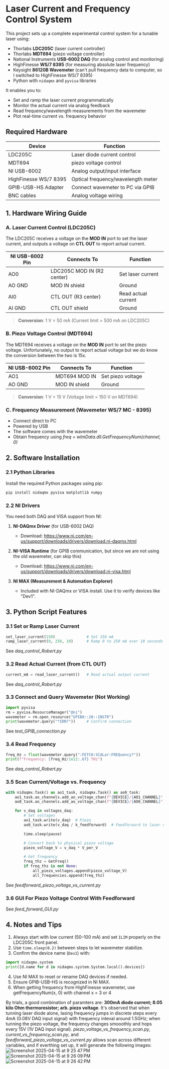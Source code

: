 # Laser Current and Frequency Control System

This project sets up a complete experimental control system for a tunable laser using:

- Thorlabs **LDC205C** (laser current controller)
- Thorlabs **MDT694** (piezo voltage controller)
- National Instruments **USB-6002 DAQ** (for analog control and monitoring)
- HighFinesse **WS/7 8395** (for measuring absolute laser frequency)
- Keysight **86120B Wavemeter** (can't pull frequency data to computer, so I switched to HighFinesse WS/7 8395)
- Python with `nidaqmx` and `pyvisa` libraries

It enables you to:
- Set and ramp the laser current programmatically
- Monitor the actual current via analog feedback
- Read frequency/wavelength measurements from the wavemeter
- Plot real-time current vs. frequency behavior


## Required Hardware

| Device              | Function                          |
|---------------------|-----------------------------------|
| LDC205C             | Laser diode current control       |
| MDT694              | piezo voltage control       |
| NI USB-6002         | Analog output/input interface     |
| HighFinesse WS/7 8395 | Optical frequency/wavelength meter|
| GPIB-USB-HS Adapter | Connect wavemeter to PC via GPIB  |
| BNC cables          | Analog voltage wiring             |


## 1. Hardware Wiring Guide

### A. Laser Current Control (LDC205C)

The LDC205C receives a voltage on the **MOD IN** port to set the laser current, and outputs a voltage on **CTL OUT** to report actual current.

| NI USB-6002 Pin | Connects To                | Function                 |
|-----------------|-----------------------------|--------------------------|
| AO0             | LDC205C MOD IN (R2 center) | Set laser current        |
| AO GND          | MOD IN shield              | Ground                   |
| AI0             | CTL OUT (R3 center)        | Read actual current      |
| AI GND          | CTL OUT shield             | Ground                   |

> **Conversion**: 1 V = 50 mA (Current limit = 500 mA on LDC205C)

### B. Piezo Voltage Control (MDT694)

The MDT694 receives a voltage on the **MOD IN** port to set the piezo voltage. Unfortunately, no output to report actual voltage but we do know the conversion between the two is 15x.

| NI USB-6002 Pin | Connects To                | Function                 |
|-----------------|-----------------------------|--------------------------|
| AO1             | MDT694 MOD IN             | Set piezo voltage        |
| AO GND          | MOD IN shield              | Ground                   |


> **Conversion**: 1 V = 15 V (Voltage limit = 150 V on MDT694)


### C. Frequency Measurement (Wavemeter WS/7 MC - 8395)

- Connect direct to PC
- Powered by USB
- The software comes with the wavemeter
- Obtain frequency using *freq = wlmData.dll.GetFrequencyNum(channel, 0)*



## 2. Software Installation

### 2.1 Python Libraries
Install the required Python packages using pip:

```bash
pip install nidaqmx pyvisa matplotlib numpy
```

### 2.2 NI Drivers
You need both DAQ and VISA support from NI:

1. **NI-DAQmx Driver** (for USB-6002 DAQ)
   - Download: https://www.ni.com/en-us/support/downloads/drivers/download.ni-daqmx.html

2. **NI-VISA Runtime** (for GPIB communication, but since we are not using the old wavemeter, can skip this)
   - Download: https://www.ni.com/en-us/support/downloads/drivers/download.ni-visa.html

3. **NI MAX (Measurement & Automation Explorer)**
   - Included with NI-DAQmx or VISA install. Use it to verify devices like "Dev1".



## 3. Python Script Features

### 3.1 Set or Ramp Laser Current
```python
set_laser_current(150)              # Set 150 mA
ramp_laser_current(0, 250, 10)      # Ramp 0 to 250 mA over 10 seconds
```
See *daq_control_Robert.py*

### 3.2 Read Actual Current (from CTL OUT)
```python
current_mA = read_laser_current()   # Read actual output current
```
See *daq_control_Robert.py*

### 3.3 Connect and Query Wavemeter (Not Working)
```python
import pyvisa
rm = pyvisa.ResourceManager("@ni")
wavemeter = rm.open_resource("GPIB0::20::INSTR")
print(wavemeter.query("*IDN?"))     # Confirm connection
```
See *test_GPIB_connection.py*

### 3.4 Read Frequency
```python
freq_Hz = float(wavemeter.query(":FETCH:SCALar:FREQuency?"))
print(f"Frequency: {freq_Hz/1e12:.6f} THz")
```
See *daq_control_Robert.py*

### 3.5 Scan Current/Voltage vs. Frequency
```python
with nidaqmx.Task() as ao1_task, nidaqmx.Task() as ao0_task:
    ao1_task.ao_channels.add_ao_voltage_chan(f"{DEVICE}/{AO1_CHANNEL}", min_val=0.0, max_val=10.0)
    ao0_task.ao_channels.add_ao_voltage_chan(f"{DEVICE}/{AO0_CHANNEL}", min_val=-10.0, max_val=10.0)

    for v_daq in voltages_daq:
        # Set voltages
        ao1_task.write(v_daq)  # Piezo
        ao0_task.write(v_daq / k_feedforward)  # Feedforward to laser diode

        time.sleep(pause)

        # Convert back to physical piezo voltage
        piezo_voltage_V = v_daq * V_per_V

        # Get frequency
        freq_thz = GetFreq()
        if freq_thz is not None:
            all_piezo_voltages.append(piezo_voltage_V)
            all_frequencies.append(freq_thz)

```
See *feedforward_piezo_voltage_vs_current.py*

### 3.6 GUI For Piezo Voltage Control With Feedforward
See *feed_forward_GUI.py*


##  4. Notes and Tips

1. Always start with low current (50–100 mA) and set `ILIM` properly on the LDC205C front panel.
2. Use `time.sleep(0.2)` between steps to let wavemeter stabilize.
3. Confirm the device name (`Dev1`) with:
```python
import nidaqmx.system
print([d.name for d in nidaqmx.system.System.local().devices])
```
4. Use NI MAX to reset or rename DAQ devices if needed.
5. Ensure GPIB-USB-HS is recognized in NI MAX.
6. When getting frequency from HighFinesse wavemeter, use getFrequencyNum(x, 0) with channel x = 3 or 4

By trials, a good combination of paramters are: **300mA diode current; 8.05 kilo Ohm thermoresistor; arb. piezo voltage**. It's observed that when tunning laser diode alone, lasing frequency jumps in discrete steps every 4mA (0.08V DAQ input signal) with frequency inteval around 1.5GHz; when tunning the piezo voltage, the frequency changes smooothly and hops every 15V (1V DAQ input signal). *piezo_voltage_vs_frequency_scan.py, current_vs_frequency_scan.py*, and *feedforward_piezo_voltage_vs_current.py* allows scan across different variables, and if everthing set up, it will generate the following images:
![Screenshot 2025-04-15 at 9 25 47 PM](https://github.com/user-attachments/assets/827536f9-16e9-4600-a99f-4998194bfaba)
![Screenshot 2025-04-15 at 9 26 09 PM](https://github.com/user-attachments/assets/355d2e89-ad47-430b-9f72-8a1c43d2d434)
![Screenshot 2025-04-15 at 9 26 42 PM](https://github.com/user-attachments/assets/76c884df-18c9-4bf8-91c5-ec78d0626834)
